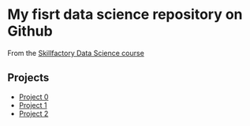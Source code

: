 # My fisrt data science repository on Github
From the [Skillfactory Data Science course](https://skillfactory.ru/data-science)

## Projects

* [Project 0](https://github.com/yurasicus/sfds/tree/main/Project%200)
* [Project 1](____)
* [Project 2](____)
